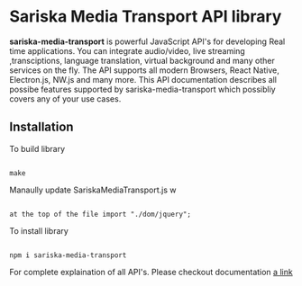 # Sariska Media Transport API library

**sariska-media-transport** is powerful JavaScript API's for developing Real time applications. You can integrate
audio/video, live streaming ,transciptions, language translation, virtual background and many other services on the fly. The API supports all modern Browsers, React Native,
Electron.js, NW.js and many more. This API documentation describes all possibe features supported by
sariska-media-transport which possibliy covers any of your use cases.


## Installation

To build library

```shell

make 

```



Manaully update SariskaMediaTransport.js w

```shell

at the top of the file import "./dom/jquery";

```


To install library

```shell

npm i sariska-media-transport

```

For complete explaination of all API's. Please checkout documentation [a link](https://www.sariska.io/docs/sariska-media-javascript)
































